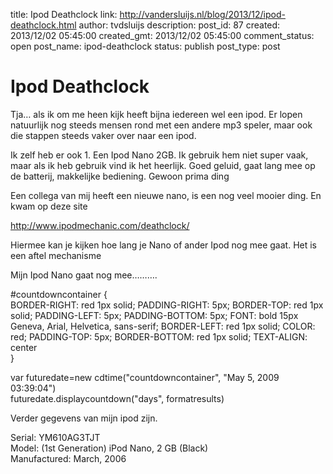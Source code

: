 title: Ipod Deathclock
link: http://vandersluijs.nl/blog/2013/12/ipod-deathclock.html
author: tvdsluijs
description: 
post_id: 87
created: 2013/12/02 05:45:00
created_gmt: 2013/12/02 05:45:00
comment_status: open
post_name: ipod-deathclock
status: publish
post_type: post

# Ipod Deathclock

Tja… als ik om me heen kijk heeft bijna iedereen wel een ipod. Er lopen natuurlijk nog steeds mensen rond met een andere mp3 speler, maar ook die stappen steeds vaker over naar een ipod.   
  
Ik zelf heb er ook 1. Een Ipod Nano 2GB. Ik gebruik hem niet super vaak, maar als ik heb gebruik vind ik het heerlijk. Goed geluid, gaat lang mee op de batterij, makkelijke bediening. Gewoon prima ding   
  
Een collega van mij heeft een nieuwe nano, is een nog veel mooier ding. En kwam op deze site   
  
<http://www.ipodmechanic.com/deathclock/>   
  
Hiermee kan je kijken hoe lang je Nano of ander Ipod nog mee gaat. Het is een aftel mechanisme   
  
  
  
Mijn Ipod Nano gaat nog mee……….   
  
#countdowncontainer {  
BORDER-RIGHT: red 1px solid; PADDING-RIGHT: 5px; BORDER-TOP: red 1px solid; PADDING-LEFT: 5px; PADDING-BOTTOM: 5px; FONT: bold 15px Geneva, Arial, Helvetica, sans-serif; BORDER-LEFT: red 1px solid; COLOR: red; PADDING-TOP: 5px; BORDER-BOTTOM: red 1px solid; TEXT-ALIGN: center  
}  
  
var futuredate=new cdtime("countdowncontainer", "May 5, 2009 03:39:04")  
futuredate.displaycountdown("days", formatresults)   
  
Verder gegevens van mijn ipod zijn.   
  
Serial: YM610AG3TJT  
Model: (1st Generation) iPod Nano, 2 GB (Black)  
Manufactured: March, 2006
